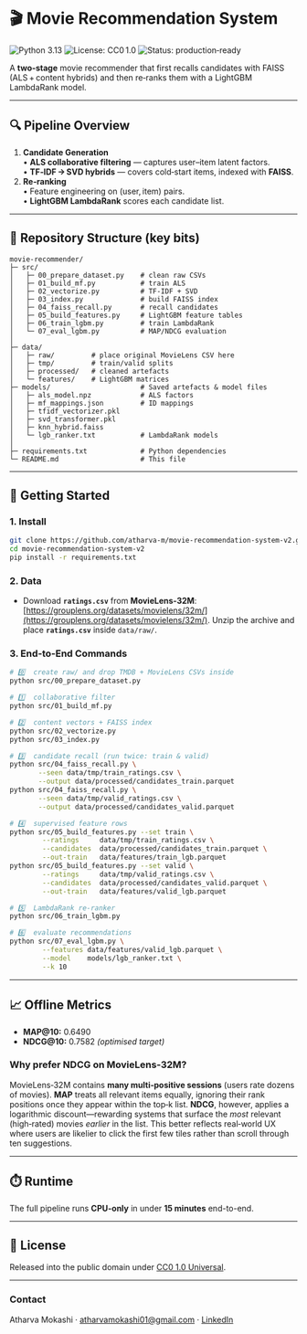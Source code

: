 # 🎬 Movie Recommendation System

![Python 3.13](https://img.shields.io/badge/python-3.13-blue.svg)
![License: CC0 1.0](https://img.shields.io/badge/license-CC0%201.0-lightgrey.svg)
![Status: production‑ready](https://img.shields.io/badge/status-production--ready-brightgreen)

A **two‑stage** movie recommender that first recalls candidates with FAISS (ALS + content hybrids) and then re‑ranks them with a LightGBM LambdaRank model.

---

## 🔍 Pipeline Overview

1. **Candidate Generation**  
   • **ALS collaborative filtering** — captures user–item latent factors.  
   • **TF‑IDF → SVD hybrids** — covers cold‑start items, indexed with **FAISS**.
3. **Re‑ranking**  
   • Feature engineering on (user, item) pairs.  
   • **LightGBM LambdaRank** scores each candidate list.

---

## 📂 Repository Structure (key bits)

```text
movie-recommender/
├─ src/
│   ├─ 00_prepare_dataset.py    # clean raw CSVs
│   ├─ 01_build_mf.py           # train ALS
│   ├─ 02_vectorize.py          # TF‑IDF + SVD
│   ├─ 03_index.py              # build FAISS index
│   ├─ 04_faiss_recall.py       # recall candidates
│   ├─ 05_build_features.py     # LightGBM feature tables
│   ├─ 06_train_lgbm.py         # train LambdaRank
│   └─ 07_eval_lgbm.py          # MAP/NDCG evaluation
│
├─ data/
│   ├─ raw/         # place original MovieLens CSV here
│   ├─ tmp/         # train/valid splits
│   ├─ processed/   # cleaned artefacts
│   └─ features/    # LightGBM matrices
├─ models/                      # Saved artefacts & model files
│   ├─ als_model.npz            # ALS factors
│   ├─ mf_mappings.json         # ID mappings
│   ├─ tfidf_vectorizer.pkl
│   ├─ svd_transformer.pkl
│   ├─ knn_hybrid.faiss
│   └─ lgb_ranker.txt           # LambdaRank models
│
├─ requirements.txt             # Python dependencies
└─ README.md                    # This file
```

---

## 🚀 Getting Started

### 1. Install

```bash
git clone https://github.com/atharva-m/movie-recommendation-system-v2.git
cd movie-recommendation-system-v2
pip install -r requirements.txt
```

### 2. Data

* Download **`ratings.csv`** from **MovieLens‑32M**: [https://grouplens.org/datasets/movielens/32m/](https://grouplens.org/datasets/movielens/32m/).
  Unzip the archive and place **`ratings.csv`** inside `data/raw/`.

### 3. End‑to‑End Commands

```bash
# 0️⃣  create raw/ and drop TMDB + MovieLens CSVs inside
python src/00_prepare_dataset.py

# 1️⃣  collaborative filter
python src/01_build_mf.py

# 2️⃣  content vectors + FAISS index
python src/02_vectorize.py
python src/03_index.py

# 3️⃣  candidate recall (run twice: train & valid)
python src/04_faiss_recall.py \
       --seen data/tmp/train_ratings.csv \
       --output data/processed/candidates_train.parquet
python src/04_faiss_recall.py \
       --seen data/tmp/valid_ratings.csv \
       --output data/processed/candidates_valid.parquet

# 4️⃣  supervised feature rows
python src/05_build_features.py --set train \
        --ratings     data/tmp/train_ratings.csv \
        --candidates  data/processed/candidates_train.parquet \
        --out-train   data/features/train_lgb.parquet
python src/05_build_features.py --set valid \
        --ratings     data/tmp/valid_ratings.csv \
        --candidates  data/processed/candidates_valid.parquet \
        --out-train   data/features/valid_lgb.parquet

# 5️⃣  LambdaRank re‑ranker
python src/06_train_lgbm.py

# 6️⃣  evaluate recommendations
python src/07_eval_lgbm.py \
        --features data/features/valid_lgb.parquet \
        --model    models/lgb_ranker.txt \
        --k 10
```

---

## 📈 Offline Metrics

* **MAP\@10:** 0.6490
* **NDCG\@10:** 0.7582  *(optimised target)*

### Why prefer NDCG on MovieLens‑32M?

MovieLens‑32M contains **many multi‑positive sessions** (users rate dozens of movies).  **MAP** treats all relevant items equally, ignoring their rank positions once they appear within the top‑k list.  **NDCG**, however, applies a logarithmic discount—rewarding systems that surface the *most* relevant (high‑rated) movies *earlier* in the list.  This better reflects real‑world UX where users are likelier to click the first few tiles rather than scroll through ten suggestions.

---

## ⏱️ Runtime

The full pipeline runs **CPU-only** in under **15 minutes** end-to-end.

---

## 📝 License

Released into the public domain under [CC0 1.0 Universal](http://creativecommons.org/publicdomain/zero/1.0/).

---

### Contact

Atharva Mokashi · atharvamokashi01@gmail.com · [LinkedIn](https://www.linkedin.com/in/atharva-m)
